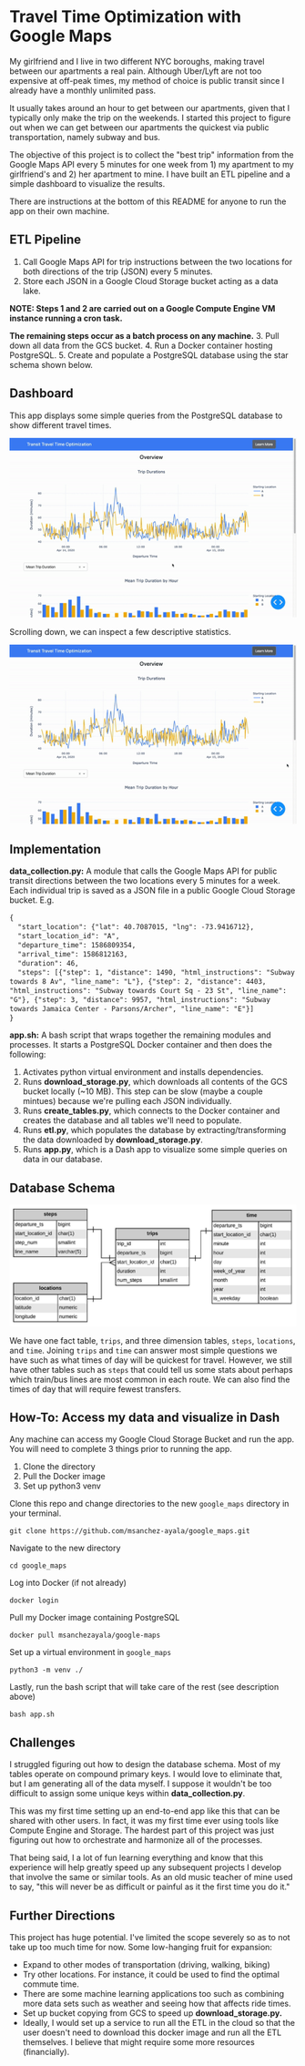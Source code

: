 # Travel Time Optimization with Google Maps

My girlfriend and I live in two different NYC boroughs, making travel between our
apartments a real pain.
Although Uber/Lyft are not too expensive at off-peak times, my method of choice
is public transit since I already have a
monthly unlimited pass.

It usually takes around an hour to get between our apartments, given that I
typically only make the trip on the weekends.
I started this project to figure out when we can get between our apartments the
quickest via public transportation, namely subway and bus.

The objective of this project is to collect the "best trip" information from the
Google Maps API every 5 minutes for one week from 1) my apartment to my
girlfriend's and 2) her apartment to mine. I have built an ETL pipeline and a
simple dashboard to visualize the results.

There are instructions at the bottom of this README for anyone to run the app
on their own machine.


## ETL Pipeline
1. Call Google Maps API for trip instructions between the two locations for both
directions of the trip (JSON) every 5 minutes.
2. Store each JSON in a Google Cloud Storage bucket acting as a data lake.

  **NOTE: Steps 1 and 2 are carried out on a Google Compute Engine VM instance running
    a cron task.**

  **The remaining steps occur as a batch process on any machine.**
3. Pull down all data from the GCS bucket.
4. Run a Docker container hosting PostgreSQL.
5. Create and populate a PostgreSQL database using the star schema shown below.


## Dashboard

This app displays some simple queries from the PostgreSQL database to show
different travel times.

![gif1](/images/gif1.gif)

Scrolling down, we can inspect a few descriptive statistics.

![gif2](/images/gif2.gif)

## Implementation
**data_collection.py:** A module that calls the Google Maps API for public transit
directions between the two locations every 5 minutes for a week.
Each individual trip is saved as a JSON file in a public Google Cloud Storage
bucket. E.g.
```
{
  "start_location": {"lat": 40.7087015, "lng": -73.9416712},
  "start_location_id": "A",
  "departure_time": 1586809354,
  "arrival_time": 1586812163,
  "duration": 46,
  "steps": [{"step": 1, "distance": 1490, "html_instructions": "Subway towards 8 Av", "line_name": "L"}, {"step": 2, "distance": 4403, "html_instructions": "Subway towards Court Sq - 23 St", "line_name": "G"}, {"step": 3, "distance": 9957, "html_instructions": "Subway towards Jamaica Center - Parsons/Archer", "line_name": "E"}]
}
```

**app.sh:** A bash script that wraps together the remaining modules and processes.
It starts a PostgreSQL Docker container and then does the following:
  1. Activates python virtual environment and installs dependencies.
  2. Runs **download_storage.py**, which downloads all contents of the GCS bucket locally
  (~10 MB). This step can be slow (maybe a couple mintues) because we're pulling
  each JSON individually.
  2. Runs **create_tables.py**, which connects to the Docker container and creates the database and all tables we'll need to populate.
  3. Runs **etl.py**, which populates the database by extracting/transforming the data downloaded by **download_storage.py**.
  4. Runs **app.py**, which is a Dash app to visualize some simple queries on data in our database.


## Database Schema

![erd](/images/erd.jpeg)

We have one fact table, `trips`, and three dimension tables, `steps`, `locations`,
and `time`.
Joining `trips` and `time` can answer most simple questions we have such as what
times of day will be quickest for travel. However, we still have other tables such as
`steps` that could tell us some stats about perhaps which train/bus lines are most
common in each route. We can also find the times of day that will require fewest transfers.


## How-To: Access my data and visualize in Dash

Any machine can access my Google Cloud Storage Bucket and run the app. You will
need to complete 3 things prior to running the app.
1. Clone the directory
2. Pull the Docker image
3. Set up python3 venv

Clone this repo and change directories to the new `google_maps` directory in your terminal.
```
git clone https://github.com/msanchez-ayala/google_maps.git
```
Navigate to the new directory
```
cd google_maps
```
Log into Docker (if not already)
```
docker login
```
Pull my Docker image containing PostgreSQL
```
docker pull msanchezayala/google-maps
```
Set up a virtual environment in `google_maps`
```
python3 -m venv ./
```
Lastly, run the bash script that will take care of the rest (see description above)
```
bash app.sh
```


## Challenges

I struggled figuring out how to design the database schema. Most of my
tables operate on compound primary keys. I would love to eliminate that, but
I am generating all of the data myself. I suppose it wouldn't be too
difficult to assign some unique keys within **data_collection.py**.

This was my first time setting up an end-to-end app like this that can be
shared with other users. In fact, it was my first time ever using tools
like Compute Engine and Storage. The hardest part of this project was just
figuring out how to orchestrate and harmonize all of the processes.

That being said, I a lot of fun learning everything and know that this
experience will help greatly speed up any subsequent projects I develop
that involve the same or similar tools. As an old music teacher of mine
used to say, "this will never be as difficult or painful as it the first
time you do it."


## Further Directions

This project has huge potential. I've limited the scope severely so as to not
take up too much time for now. Some low-hanging fruit for expansion:

- Expand to other modes of transportation (driving, walking, biking)
- Try other locations. For instance, it could be used to find the optimal
commute time.
- There are some machine learning applications too such as combining more
data sets such as weather and seeing how that affects ride times.
- Set up bucket copying from GCS to speed up **download_storage.py.**
- Ideally, I would set up a service to run all the ETL in the cloud so that the
user doesn't need to download this docker image and run all the ETL themselves.
I believe that might require some more resources (financially).

